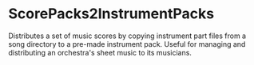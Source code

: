 # ScorePacks2InstrumentPacks
Distributes a set of music scores by copying instrument part files from a song directory to a pre-made instrument pack. Useful for managing and distributing an orchestra's sheet music to its musicians.
